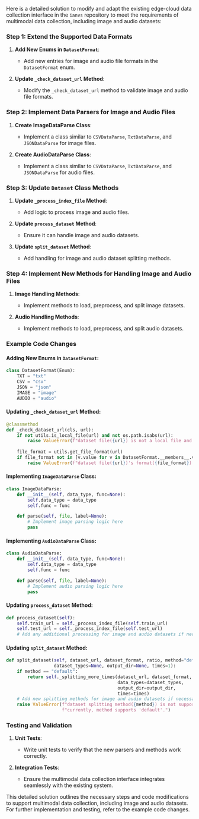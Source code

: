 Here is a detailed solution to modify and adapt the existing edge-cloud data collection interface in the `ianvs` repository to meet the requirements of multimodal data collection, including image and audio datasets:

### Step 1: Extend the Supported Data Formats
1. **Add New Enums in `DatasetFormat`**:
   - Add new entries for image and audio file formats in the `DatasetFormat` enum.

2. **Update `_check_dataset_url` Method**:
   - Modify the `_check_dataset_url` method to validate image and audio file formats.

### Step 2: Implement Data Parsers for Image and Audio Files
1. **Create ImageDataParse Class**:
   - Implement a class similar to `CSVDataParse`, `TxtDataParse`, and `JSONDataParse` for image files.

2. **Create AudioDataParse Class**:
   - Implement a class similar to `CSVDataParse`, `TxtDataParse`, and `JSONDataParse` for audio files.

### Step 3: Update `Dataset` Class Methods
1. **Update `_process_index_file` Method**:
   - Add logic to process image and audio files.

2. **Update `process_dataset` Method**:
   - Ensure it can handle image and audio datasets.

3. **Update `split_dataset` Method**:
   - Add handling for image and audio dataset splitting methods.

### Step 4: Implement New Methods for Handling Image and Audio Files
1. **Image Handling Methods**:
   - Implement methods to load, preprocess, and split image datasets.

2. **Audio Handling Methods**:
   - Implement methods to load, preprocess, and split audio datasets.

### Example Code Changes

#### Adding New Enums in `DatasetFormat`:
```python
class DatasetFormat(Enum):
    TXT = "txt"
    CSV = "csv"
    JSON = "json"
    IMAGE = "image"
    AUDIO = "audio"
```

#### Updating `_check_dataset_url` Method:
```python
@classmethod
def _check_dataset_url(cls, url):
    if not utils.is_local_file(url) and not os.path.isabs(url):
        raise ValueError(f"dataset file({url}) is not a local file and not a absolute path.")
    
    file_format = utils.get_file_format(url)
    if file_format not in [v.value for v in DatasetFormat.__members__.values()]:
        raise ValueError(f"dataset file({url})'s format({file_format}) is not supported.")
```

#### Implementing `ImageDataParse` Class:
```python
class ImageDataParse:
    def __init__(self, data_type, func=None):
        self.data_type = data_type
        self.func = func

    def parse(self, file, label=None):
        # Implement image parsing logic here
        pass
```

#### Implementing `AudioDataParse` Class:
```python
class AudioDataParse:
    def __init__(self, data_type, func=None):
        self.data_type = data_type
        self.func = func

    def parse(self, file, label=None):
        # Implement audio parsing logic here
        pass
```

#### Updating `process_dataset` Method:
```python
def process_dataset(self):
    self.train_url = self._process_index_file(self.train_url)
    self.test_url = self._process_index_file(self.test_url)
    # Add any additional processing for image and audio datasets if necessary
```

#### Updating `split_dataset` Method:
```python
def split_dataset(self, dataset_url, dataset_format, ratio, method="default",
                  dataset_types=None, output_dir=None, times=1):
    if method == "default":
        return self._splitting_more_times(dataset_url, dataset_format, ratio,
                                          data_types=dataset_types,
                                          output_dir=output_dir,
                                          times=times)
    # Add new splitting methods for image and audio datasets if necessary
    raise ValueError(f"dataset splitting method({method}) is not supported,"
                     f"currently, method supports 'default'.")
```

### Testing and Validation
1. **Unit Tests**:
   - Write unit tests to verify that the new parsers and methods work correctly.
   
2. **Integration Tests**:
   - Ensure the multimodal data collection interface integrates seamlessly with the existing system.

This detailed solution outlines the necessary steps and code modifications to support multimodal data collection, including image and audio datasets. For further implementation and testing, refer to the example code changes.
